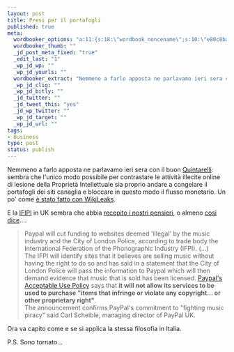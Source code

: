 ```yaml
--- 
layout: post
title: Presi per il portafogli
published: true
meta: 
  wordbooker_options: "a:11:{s:18:\"wordbook_noncename\";s:10:\"e80c8ba291\";s:18:\"wordbook_page_post\";s:15:\"131388540210117\";s:18:\"wordbook_orandpage\";s:1:\"2\";s:23:\"wordbook_default_author\";s:1:\"1\";s:23:\"wordbook_extract_length\";s:3:\"256\";s:19:\"wordbook_actionlink\";s:3:\"200\";s:26:\"wordbooker_publish_default\";s:2:\"on\";s:18:\"wordbook_attribute\";s:8:\"BlogPost\";s:24:\"wordbooker_status_update\";s:2:\"on\";s:29:\"wordbooker_status_update_text\";s:26:\": Post :  %title% - %link%\";s:20:\"wordbook_comment_get\";s:2:\"on\";}"
  wordbooker_thumb: ""
  _jd_post_meta_fixed: "true"
  _edit_last: "1"
  _wp_jd_wp: ""
  _wp_jd_yourls: ""
  wordbooker_extract: "Nemmeno a farlo apposta ne parlavamo ieri sera con il buon [Quintarelli][1]: sembra che l'unico modo possibile per contrastare le attivit\xC3\xA0 illecite online di lesione della Propriet\xC3\xA0 Intellettuale sia proprio andare a congelare il portafogli dei siti ca ..."
  _wp_jd_clig: ""
  _wp_jd_bitly: ""
  _jd_twitter: ""
  _jd_tweet_this: "yes"
  _jd_wp_twitter: ""
  _wp_jd_target: ""
  _wp_jd_url: ""
tags: 
- Business
type: post
status: publish
---
```

Nemmeno a farlo apposta ne parlavamo ieri sera con il buon [Quintarelli][1]: sembra che l'unico modo possibile per contrastare le attività illecite online di lesione della Proprietà Intellettuale sia proprio andare a congelare il portafogli dei siti canaglia e bloccare in questo modo il flusso monetario. Un po' come [è stato fatto con WikiLeaks](http://www.wired.com/threatlevel/2010/12/paypal-wikileaks/).  
  
E la [IFIPI][4] in UK sembra che abbia [recepito i nostri pensieri][2], o almeno [così dice][4]....
  
> Paypal will cut funding to websites deemed 'illegal' by the music industry and the City of London Police, according to trade body the International Federation of the Phonographic Industry (IFPI). (...)  
> The IFPI will identify sites that it believes are selling music without having the right to do so and has said in a statement that the City of London Police will pass the information to Paypal which will then demand evidence that music that is sold has been licensed.
> [Paypal's Acceptable Use Policy][3] says that **it will not allow its services to be used to purchase "items that infringe or violate any copyright... or other proprietary right"**.  
> The announcement confirms PayPal's commitment to "fighting music piracy" said Carl Scheible, managing director of PayPal UK.  
  
Ora va capito come e se si applica la stessa filosofia in Italia.  

P.S. Sono tornato...

[1]: http://blog.quintarelli.it/
[2]: http://www.out-law.com/default.aspx?page=12112&lang=en-gb
[3]: https://cms.paypal.com/uk/cgi-bin/?cmd=_render-content&content_ID=ua/AcceptableUse_full&locale.x=en_GB
[4]: http://www.ifpi.com/content/section_news/20110721.html
